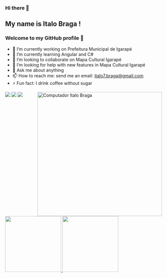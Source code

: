 ### Hi there 👋
## My name is Italo Braga ! 
### Welcome to my GitHub profile 👋


- 🔭 I’m currently working on Prefeitura Municipal de Igarapé
- 🌱 I’m currently learning Angular and C#                                                                                                  
- 👯 I’m looking to collaborate on Mapa Cultural Igarapé
- 🤔 I’m looking for help with new features in Mapa Cultural Igarapé
- 💬 Ask me about anything
- 📫 How to reach me: send me an email: italo7.braga@gmail.com
- ⚡ Fun fact: I drink coffee without sugar

<img src="https://raw.githubusercontent.com/MicaelliMedeiros/micaellimedeiros/master/image/computer-illustration.png" min-width="400px" max-width="400px" width="400px" align="right" alt="Computador Italo Braga">

<div>
<a href="https://instagram.com/italobp7" target="_blank"><img src="https://img.shields.io/badge/-Instagram-%23E4405F?style=for-the-badge&logo=instagram&logoColor=white" target="_blank"></a>
<a href = "mailto:italo7.braga@gmail.com"><img src="https://img.shields.io/badge/Gmail-D14836?style=for-the-badge&logo=gmail&logoColor=white" target="_blank"></a>
<a href="https://www.linkedin.com/in/italo-braga-68a436204/" target="_blank"><img src="https://img.shields.io/badge/-LinkedIn-%230077B5?style=for-the-badge&logo=linkedin&logoColor=white" target="_blank"></a>   
</div>

<div>
<a href="https://github.com/italo71">
<img height="180em" src="https://github-readme-stats.vercel.app/api/top-langs/?username=italo71&layout=compact&langs_count=7&theme=dark"/>
<img height="180em" src="https://github-readme-stats.vercel.app/api?username=italo71&show_icons=true&theme=dark&include_all_commits=true&count_private=true"/>
</div>

